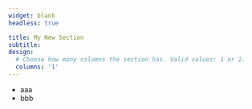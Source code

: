 ```yaml
---
widget: blank
headless: true

title: My New Section
subtitle:
design:
  # Choose how many columns the section has. Valid values: 1 or 2.
  columns: '1'
---
```


* aaa
* bbb
